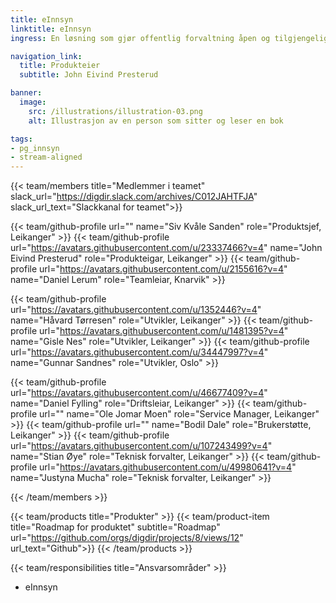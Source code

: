 ```yaml
---
title: eInnsyn
linktitle: eInnsyn
ingress: En løsning som gjør offentlig forvaltning åpen og tilgjengelig for innbyggeren.

navigation_link:
  title: Produkteier
  subtitle: John Eivind Presterud

banner:
  image:
    src: /illustrations/illustration-03.png
    alt: Illustrasjon av en person som sitter og leser en bok

tags:
- pg_innsyn
- stream-aligned
---
```


{{< team/members title="Medlemmer i teamet" slack_url="https://digdir.slack.com/archives/C012JAHTFJA" slack_url_text="Slackkanal for teamet">}}

  {{< team/github-profile url="" name="Siv Kvåle Sanden" role="Produktsjef,  Leikanger" >}}
  {{< team/github-profile url="https://avatars.githubusercontent.com/u/23337466?v=4" name="John Eivind Presterud" role="Produkteigar, Leikanger" >}}
  {{< team/github-profile url="https://avatars.githubusercontent.com/u/2155616?v=4" name="Daniel Lerum" role="Teamleiar, Knarvik" >}}
  
  {{< team/github-profile url="https://avatars.githubusercontent.com/u/1352446?v=4" name="Håvard Tørresen" role="Utvikler, Leikanger" >}}
  {{< team/github-profile url="https://avatars.githubusercontent.com/u/1481395?v=4" name="Gisle Nes" role="Utvikler, Leikanger" >}}
  {{< team/github-profile url="https://avatars.githubusercontent.com/u/34447997?v=4" name="Gunnar Sandnes" role="Utvikler, Oslo" >}}

  {{< team/github-profile url="https://avatars.githubusercontent.com/u/46677409?v=4" name="Daniel Fylling" role="Driftsleiar, Leikanger" >}}
  {{< team/github-profile url="" name="Ole Jomar Moen" role="Service Manager, Leikanger" >}}
  {{< team/github-profile url="" name="Bodil Dale" role="Brukerstøtte, Leikanger" >}}
  {{< team/github-profile url="https://avatars.githubusercontent.com/u/107243499?v=4" name="Stian Øye" role="Teknisk forvalter, Leikanger" >}}
  {{< team/github-profile url="https://avatars.githubusercontent.com/u/49980641?v=4" name="Justyna Mucha" role="Teknisk forvalter, Leikanger" >}}



{{< /team/members >}}

{{< team/products title="Produkter" >}}
{{< team/product-item title="Roadmap for produktet" subtitle="Roadmap" url="https://github.com/orgs/digdir/projects/8/views/12" url_text="Github">}}
{{< /team/products >}}

{{< team/responsibilities title="Ansvarsområder" >}}

- eInnsyn
